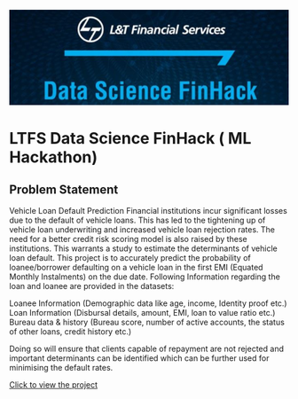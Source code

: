 ![title](ltfs.JPG)

# LTFS Data Science FinHack ( ML Hackathon)

## Problem Statement
Vehicle Loan Default Prediction
Financial institutions incur significant losses due to the default of vehicle loans. This has led to the tightening up of vehicle loan underwriting and increased vehicle loan rejection rates. The need for a better credit risk scoring model is also raised by these institutions. This warrants a study to estimate the determinants of vehicle loan default. This project is to accurately predict the probability of loanee/borrower defaulting on a vehicle loan in the first EMI (Equated Monthly Instalments) on the due date. Following Information regarding the loan and loanee are provided in the datasets:

Loanee Information (Demographic data like age, income, Identity proof etc.)
Loan Information (Disbursal details, amount, EMI, loan to value ratio etc.)
Bureau data & history (Bureau score, number of active accounts, the status of other loans, credit history etc.)

Doing so will ensure that clients capable of repayment are not rejected and important determinants can be identified which can be further used for minimising the default rates.

[Click to view the project](https://github.com/rsaadiq/loan_default_prediction/blob/master/LTFS.ipynb)

